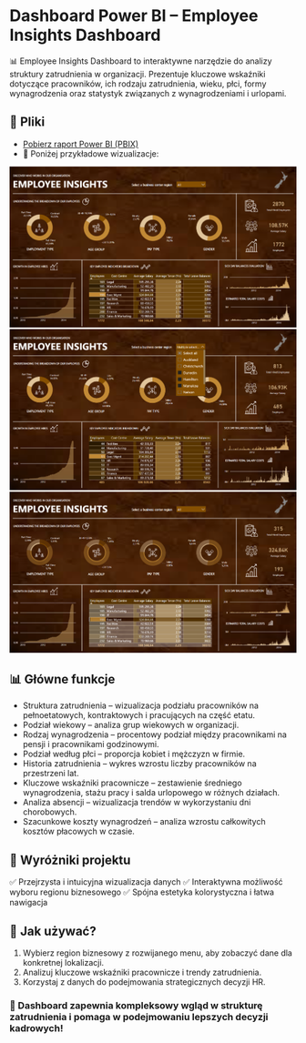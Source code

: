 # Dashboard Power BI – Employee Insights Dashboard
📊 Employee Insights Dashboard to interaktywne narzędzie do analizy struktury zatrudnienia w organizacji. Prezentuje kluczowe wskaźniki dotyczące pracowników, ich rodzaju zatrudnienia, wieku, płci, formy wynagrodzenia oraz statystyk związanych z wynagrodzeniami i urlopami.

## 📂 Pliki  
- [Pobierz raport Power BI (PBIX)](https://github.com/DariaWojciechowska1/PowerBI-Dashboard/blob/main/Employee%20Insights_DW.pbix)
- 📸 Poniżej przykładowe wizualizacje:  

![Zrzut ekranu 1](https://github.com/DariaWojciechowska1/PowerBI-Dashboard/blob/main/Employee%20Insights_scr1.png)
![Zrzut ekranu 2](https://github.com/DariaWojciechowska1/PowerBI-Dashboard/blob/main/Employee%20Insights_scr2.png)
![Zrzut ekranu 3](https://github.com/DariaWojciechowska1/PowerBI-Dashboard/blob/main/Employee%20Insights_scr3.png)  

## 📊 Główne funkcje
- Struktura zatrudnienia – wizualizacja podziału pracowników na pełnoetatowych, kontraktowych i pracujących na część etatu.
- Podział wiekowy – analiza grup wiekowych w organizacji.
- Rodzaj wynagrodzenia – procentowy podział między pracownikami na pensji i pracownikami godzinowymi.
- Podział według płci – proporcja kobiet i mężczyzn w firmie.
- Historia zatrudnienia – wykres wzrostu liczby pracowników na przestrzeni lat.
- Kluczowe wskaźniki pracownicze – zestawienie średniego wynagrodzenia, stażu pracy i salda urlopowego w różnych działach.
- Analiza absencji – wizualizacja trendów w wykorzystaniu dni chorobowych.
- Szacunkowe koszty wynagrodzeń – analiza wzrostu całkowitych kosztów płacowych w czasie.

## 🎨 Wyróżniki projektu
✅ Przejrzysta i intuicyjna wizualizacja danych
✅ Interaktywna możliwość wyboru regionu biznesowego
✅ Spójna estetyka kolorystyczna i łatwa nawigacja

## 📂 Jak używać?
1. Wybierz region biznesowy z rozwijanego menu, aby zobaczyć dane dla konkretnej lokalizacji.
2. Analizuj kluczowe wskaźniki pracownicze i trendy zatrudnienia.
3. Korzystaj z danych do podejmowania strategicznych decyzji HR.

### 🚀 Dashboard zapewnia kompleksowy wgląd w strukturę zatrudnienia i pomaga w podejmowaniu lepszych decyzji kadrowych!
